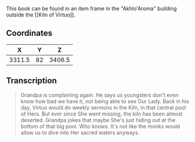  

This book can be found in an item frame in the "Akhlo'Aroma" building outside the [[Kiln of Virtuo]].

## Coordinates
| **X**  | **Y** | **Z**  |
| :----: | :---: | :----: |
| 3311.5 |  82   | 3406.5 |

## Transcription
> Grandpa is complaining again. He says us youngsters don't even know how bad we have it, not being able to see Our Lady. Back in his day, Virtuo would do weekly sermons in the Kiln, in that central pool of Hers. But ever since She went missing, the kiln has been almost deserted. Grandpa jokes that maybe She's just hiding out at the bottom of that big pool. Who knows. It's not like the monks would allow us to dive into Her sacred waters anyways.

